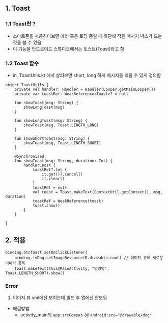 ## 1. Toast
### 1.1 Toast란 ?
- 스마트폰을 사용하다보면 에러 혹은 로딩 중일 때 하단에 작은 메시지 박스가 뜨는 것을 볼 수 있음
- 이 기능을 안드로이드 스튜디오에서는 토스트(Toast)라고 함

### 1.2 Toast 함수
- in, ToastUtils.kt 에서 살펴보면 short, long 하게 메시지를 띄울 수 있게 정의함
```
object ToastUtils {
    private val handler: Handler = Handler(Looper.getMainLooper())
    private var toastRef: WeakReference<Toast>? = null

    fun showToast(msg: String) {
        showLongToast(msg)
    }

    fun showLongToast(msg: String) {
        showToast(msg, Toast.LENGTH_LONG)
    }

    fun showShortToast(msg: String) {
        showToast(msg, Toast.LENGTH_SHORT)
    }

    @Synchronized
    fun showToast(msg: String, duration: Int) {
        handler.post {
            toastRef?.let {
                it.get()?.cancel()
                it.clear()
            }
            toastRef = null;
            val toast = Toast.makeText(ContextUtil.getContext(), msg, duration)
            toastRef = WeakReference(toast)
            toast.show()
        }
    }

}

```

## 2. 적용
```
binding.btnToast.setOnClickListener{
    binding.ivDog.setImageResource(R.drawable.cool) // 이미지 뷰에 새로운 이미지 등록
    Toast.makeText(this@MainActivity, "멍멍멍", Toast.LENGTH_SHORT).show()
```

### Error
1. 이미지 뷰 xml에선 보이는데 빌드 후 앱에선 안보임
- 해결방법
  - activity_main의 ```app:srcCompat~```을 ```android:src="@drawable/dog"```
